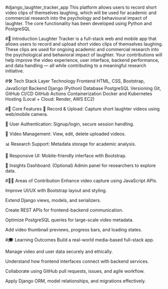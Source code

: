 #django_laughter_tracker_app
This platform allows users to record short video clips of themselves laughing, which will be used for academic and commercial research into the psychology and behavioural impact of laughter. The core functionality has been developed using Python and PostgreSQL

 
#🎉 Introduction
Laughter Tracker is a full-stack web and mobile app that allows users to record and upload short video clips of themselves laughing. These clips are used for ongoing academic and commercial research into the psychological and behavioral impact of laughter. Your contributions will help improve the video experience, user interface, backend performance, and data handling — all while contributing to a meaningful research initiative.

#🛠 Tech Stack
Layer	Technology
Frontend	HTML, CSS, Bootstrap, JavaScript
Backend	Django (Python)
Database	PostgreSQL
Versioning	Git, GitHub
CI/CD    GitHub Actions
Containerization   Docker and Kubernetes
Hosting	(Local + Cloud: Render, AWS EC2)

#🚀 Core Features
🎥 Record & Upload: Capture short laughter videos using web/mobile camera.

👤 User Authentication: Signup/login, secure session handling.

📁 Video Management: View, edit, delete uploaded videos.

📊 Research Support: Metadata storage for academic analysis.

📱 Responsive UI: Mobile-friendly interface with Bootstrap.

🧠 Insights Dashboard: (Optional) Admin panel for researchers to explore data.

#🧑‍💻 Areas of Contribution
Enhance video capture using JavaScript APIs.

Improve UI/UX with Bootstrap layout and styling.

Extend Django views, models, and serializers.

Create REST APIs for frontend-backend communication.

Optimize PostgreSQL queries for large-scale video metadata.

Add video thumbnail previews, progress bars, and loading states.

#🎓 Learning Outcomes
Build a real-world media-based full-stack app.

Manage video and user data securely and ethically.

Understand how frontend interfaces connect with backend services.

Collaborate using GitHub pull requests, issues, and agile workflow.

Apply Django ORM, model relationships, and migrations effectively.
